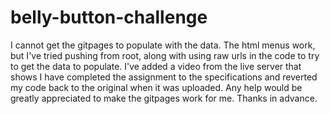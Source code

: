 # belly-button-challenge

I cannot get the gitpages to populate with the data.  The html menus work, but I've tried pushing from root, along with using raw urls in the code to try to get the data to populate.  I've added a video from the live server that shows I have completed the assignment to the specifications and reverted my code back to the original when it was uploaded.  Any help would be greatly appreciated to make the gitpages work for me.  Thanks in advance.
